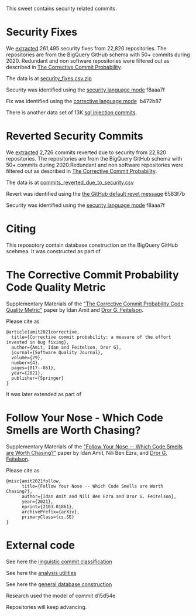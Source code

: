 This sweet contains security related commits.
# Security Fixes
We [extracted](https://github.com/evidencebp/sweets/blob/main/security/code/security_fixes.sql) 261,495 security fixes from 22,820 repositories.
The repositories are from the BigQuery GitHub schema with 50+ commits during 2020.
Redundant and non software repositories were filtered out as described in [The Corrective Commit Probability](https://arxiv.org/pdf/2007.10912.pdf).

The data is at [security_fixes.csv.zip](https://github.com/evidencebp/sweets/blob/main/security/data/security_fixes.csv.zip)

Security was identified using the [security language mode](https://github.com/evidencebp/commit-classification/blob/master/security_model.py) f8aaa7f 

Fix was identified using the [corrective language mode](https://github.com/evidencebp/commit-classification/blob/master/corrective_model.py)  b472b87 

There is another data set of 13K [sql injection commits](https://github.com/evidencebp/sweets/blob/main/security/data/sql_injection_commits.csv).

# Reverted Security Commits
We [extracted](https://github.com/evidencebp/sweets/blob/main/security/code/commits_reverted_due_to_security.sql) 2,726 commits reverted due to security from 22,820 repositories.
The repositories are from the BigQuery GitHub schema with 50+ commits during 2020.Redundant and non software repositories were filtered out as described in [The Corrective Commit Probability](https://arxiv.org/pdf/2007.10912.pdf).

The data is at [commits_reverted_due_to_security.csv](https://github.com/evidencebp/sweets/blob/main/security/data/commits_reverted_due_to_security.csv)

Revert was identified using the [the GitHub default revet message](https://github.com/evidencebp/general/blob/master/queries/reverted_commits.sql) 6583f7b 

Security was identified using the [security language mode](https://github.com/evidencebp/commit-classification/blob/master/security_model.py) f8aaa7f 

# Citing

This reposotory contain database construction on the BigQuery GitHub scehmea.
It was constructed as part of

# The Corrective Commit Probability Code Quality Metric
Supplementary Materials of the ["The Corrective Commit Probability Code Quality Metric"](https://arxiv.org/abs/2007.10912) paper by Idan Amit and [Dror G. Feitelson](https://www.cs.huji.ac.il/~feit/).

Please cite as
``` 
@article{amit2021corrective,
  title={Corrective commit probability: a measure of the effort invested in bug fixing},
  author={Amit, Idan and Feitelson, Dror G},
  journal={Software Quality Journal},
  volume={29},
  number={4},
  pages={817--861},
  year={2021},
  publisher={Springer}
}
```

It was later extended as part of

# Follow Your Nose - Which Code Smells are Worth Chasing?
Supplementary Materials of the ["Follow Your Nose -- Which Code Smells are Worth Chasing?"](https://arxiv.org/pdf/2103.01861.pdf) paper by Idan Amit, Nili Ben Ezra, and [Dror G. Feitelson](https://www.cs.huji.ac.il/~feit/).

Please cite as
``` 
@misc{amit2021follow,
      title={Follow Your Nose -- Which Code Smells are Worth Chasing?}, 
      author={Idan Amit and Nili Ben Ezra and Dror G. Feitelson},
      year={2021},
      eprint={2103.01861},
      archivePrefix={arXiv},
      primaryClass={cs.SE}
}
```


# External code

See here the [linguistic commit classification](https://github.com/evidencebp/commit-classification)

See here the [analysis utilities](https://github.com/evidencebp/analysis_utils) 

See here the [general database construction](https://github.com/evidencebp/general) 

Research used the model of commit d15d54e

Repositories will keep advancing.
